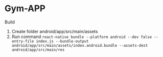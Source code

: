 # Gym-APP


Build

1. Create folder android/app/src/main/assets
2. Run command `react-native bundle --platform android --dev false --entry-file index.js --bundle-output android/app/src/main/assets/index.android.bundle --assets-dest android/app/src/main/res  `
